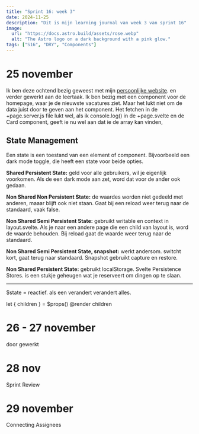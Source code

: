```yaml
---
title: "Sprint 16: week 3"
date: 2024-11-25
description: "Dit is mijn learning journal van week 3 van sprint 16"
image:
  url: "https://docs.astro.build/assets/rose.webp"
  alt: "The Astro logo on a dark background with a pink glow."
tags: ["S16", "DRY", "Components"]
---
```


# 25 november

Ik ben deze ochtend bezig geweest met mijn [persoonlijke website](https://www.lisah.dev/). 
en verder gewerkt aan de leertaak. Ik ben bezig met een component voor de homepage, waar je de nieuwste vacatures ziet. Maar het lukt niet om de data juist door te geven aan het component. Het fetchen in de +page.server.js file lukt wel, als ik console.log() in de +page.svelte en de Card component, geeft ie nu wel aan dat ie de array kan vinden,


## State Management

Een state is een toestand van een element of component. Bijvoorbeeld een dark mode toggle, die heeft een state voor beide opties.

**Shared Persistent State:** geld voor alle gebruikers, wil je eigenlijk voorkomen. Als de een dark mode aan zet, word dat voor de ander ook gedaan.

**Non Shared Non Persistent State:** de waardes worden niet gedeeld met anderen, maaar blijft ook niet staan. Gaat bij een reload weer terug naar de standaard, vaak false.

**Non Shared Semi Persistent State:** gebruikt writable en context in layout.svelte. Als je naar een andere page die een child van layout is, word de waarde behouden. Bij reload gaat de waarde weer terug naar de standaard.

**Non Shared Semi Persistent State, snapshot:** werkt andersom. switcht kort, gaat terug naar standaard. Snapshot gebruikt capture en restore.

**Non Shared Persistent State:** gebruikt localStorage. Svelte Persistence Stores. is een stukje geheugen wat je reserveert om dingen op te slaan. 

---

$state = reactief. als een verandert verandert alles.

let { children } = $props()
@render children



# 26 - 27 november

door gewerkt


# 28 nov

Sprint Review

# 29 november

Connecting Assignees

